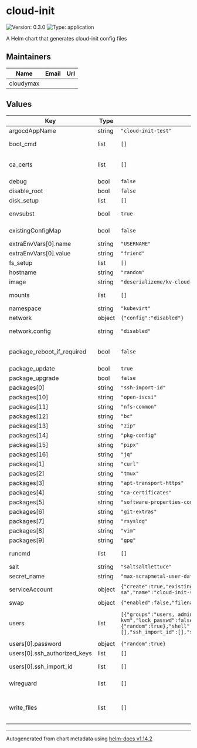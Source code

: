 # cloud-init

![Version: 0.3.0](https://img.shields.io/badge/Version-0.3.0-informational?style=flat-square) ![Type: application](https://img.shields.io/badge/Type-application-informational?style=flat-square)

A Helm chart that generates cloud-init config files

## Maintainers

| Name | Email | Url |
| ---- | ------ | --- |
| cloudymax |  |  |

## Values

| Key | Type | Default | Description |
|-----|------|---------|-------------|
| argocdAppName | string | `"cloud-init-test"` | - ArgoCD App name for optional resource tracking |
| boot_cmd | list | `[]` | Run arbitrary commands early in the boot process See https://cloudinit.readthedocs.io/en/latest/reference/modules.html#bootcmd |
| ca_certs | list | `[]` | Add CA certificates See https://cloudinit.readthedocs.io/en/latest/reference/modules.html#ca-certificates |
| debug | bool | `false` | when enabled job sleeps to allow user to exec into the container |
| disable_root | bool | `false` | Disable root login over ssh |
| disk_setup | list | `[]` |  |
| envsubst | bool | `true` | Run envsubst against bootcmd and runcmd fields at the beginning of templating Not an official part of cloid-init |
| existingConfigMap | bool | `false` | Dont recreate script configmap. Set to true when keeping multiple cloud-init secrets in the same namespace |
| extraEnvVars[0].name | string | `"USERNAME"` |  |
| extraEnvVars[0].value | string | `"friend"` |  |
| fs_setup | list | `[]` |  |
| hostname | string | `"random"` | virtual-machine hostname |
| image | string | `"deserializeme/kv-cloud-init:v0.0.1"` | image version |
| mounts | list | `[]` | Set up mount points. mounts contains a list of lists. The inner list contains entries for an /etc/fstab line |
| namespace | string | `"kubevirt"` | namespace in which to create resources |
| network | object | `{"config":"disabled"}` | networking options |
| network.config | string | `"disabled"` | disable cloud-init’s network configuration capability and rely on other methods such as embedded configuration or other customisations. |
| package_reboot_if_required | bool | `false` | Update, upgrade, and install packages See https://cloudinit.readthedocs.io/en/latest/reference/modules.html#package-update-upgrade-install |
| package_update | bool | `true` |  |
| package_upgrade | bool | `false` |  |
| packages[0] | string | `"ssh-import-id"` |  |
| packages[10] | string | `"open-iscsi"` |  |
| packages[11] | string | `"nfs-common"` |  |
| packages[12] | string | `"bc"` |  |
| packages[13] | string | `"zip"` |  |
| packages[14] | string | `"pkg-config"` |  |
| packages[15] | string | `"pipx"` |  |
| packages[16] | string | `"jq"` |  |
| packages[1] | string | `"curl"` |  |
| packages[2] | string | `"tmux"` |  |
| packages[3] | string | `"apt-transport-https"` |  |
| packages[4] | string | `"ca-certificates"` |  |
| packages[5] | string | `"software-properties-common"` |  |
| packages[6] | string | `"git-extras"` |  |
| packages[7] | string | `"rsyslog"` |  |
| packages[8] | string | `"vim"` |  |
| packages[9] | string | `"gpg"` |  |
| runcmd | list | `[]` | Run arbitrary commands See https://cloudinit.readthedocs.io/en/latest/reference/modules.html#runcmd |
| salt | string | `"saltsaltlettuce"` | salt used for password generation |
| secret_name | string | `"max-scrapmetal-user-data"` | name of secret in which to save the user-data file |
| serviceAccount | object | `{"create":true,"existingServiceAccountName":"cloud-init-sa","name":"cloud-init-sa"}` | Choose weather to create a service-account or not. Once a SA has been created you should set this to false on subsequent runs. |
| swap | object | `{"enabled":false,"filename":"/swapfile","maxsize":"1G","size":"1G"}` | creates a swap file using human-readable values. |
| users | list | `[{"groups":"users, admin, docker, sudo, kvm","lock_passwd":false,"name":"pool","password":{"random":true},"shell":"/bin/bash","ssh_authorized_keys":[],"ssh_import_id":[],"sudo":"ALL=(ALL) NOPASSWD:ALL"}]` | user configuration options See https://cloudinit.readthedocs.io/en/latest/reference/modules.html#users-and-groups do NOT use 'admin' as username - it conflicts with multiele cloud-images |
| users[0].password | object | `{"random":true}` | set user password from existing secret or generate random |
| users[0].ssh_authorized_keys | list | `[]` | provider user ssh pub key as plaintext |
| users[0].ssh_import_id | list | `[]` | import user ssh public keys from github, gitlab, or launchpad See https://cloudinit.readthedocs.io/en/latest/reference/modules.html#ssh |
| wireguard | list | `[]` | add wireguard configuration from existing secret or as plain-text See https://cloudinit.readthedocs.io/en/latest/reference/modules.html#wireguard |
| write_files | list | `[]` | Write arbitrary files to disk. Files my be provided as plain-text or downloaded from a url See https://cloudinit.readthedocs.io/en/latest/reference/modules.html#write-files |

----------------------------------------------
Autogenerated from chart metadata using [helm-docs v1.14.2](https://github.com/norwoodj/helm-docs/releases/v1.14.2)
